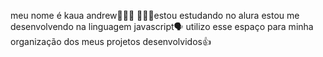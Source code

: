 meu nome é kaua andrew🙋🏻‍♂️
👨🏻‍🏫estou estudando no alura
estou me desenvolvendo na linguagem javascript🗣️
utilizo esse espaço para minha organização dos meus projetos desenvolvidos👍
